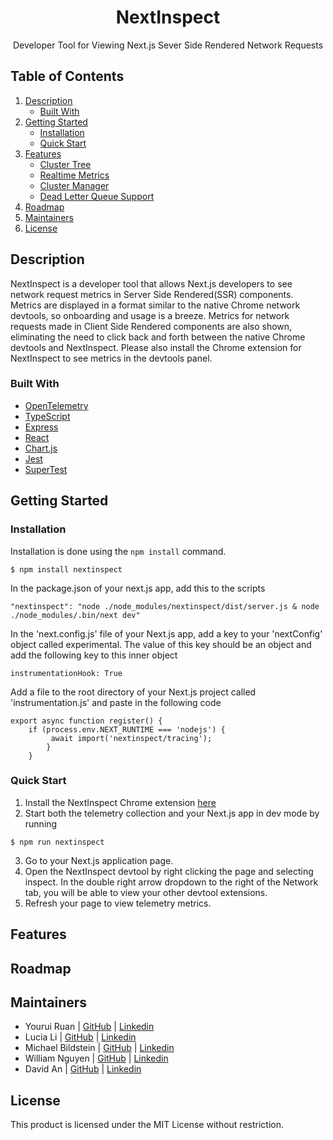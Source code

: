 <h1 align="center">NextInspect</h1>

<p align="center">Developer Tool for Viewing Next.js Sever Side Rendered Network Requests</p>

## Table of Contents

1. [Description](#description)
   - [Built With](#built-with)
2. [Getting Started](#getting-started)
   - [Installation](#installation)
   - [Quick Start](#quick-start)
3. [Features](#features)
   - [Cluster Tree](#cluster-tree)
   - [Realtime Metrics](#realtime-metrics)
   - [Cluster Manager](#cluster-manager)
   - [Dead Letter Queue Support](#dead-letter-queue-support)
4. [Roadmap](#roadmap)
5. [Maintainers](#maintainers)
6. [License](#license)

## **Description**

NextInspect is a developer tool that allows Next.js developers to see network request metrics in Server Side Rendered(SSR) components. Metrics are displayed in a format similar to the native Chrome network devtools, so onboarding and usage is a breeze. Metrics for network requests made in Client Side Rendered components are also shown, eliminating the need to click back and forth between the native Chrome devtools and NextInspect. Please also install the Chrome extension for NextInspect to see metrics in the devtools panel.

### Built With

- [OpenTelemetry](https://opentelemetry.io/)
- [TypeScript](https://www.typescriptlang.org/)
- [Express](https://expressjs.com/)
- [React](https://reactjs.org/)
- [Chart.js](https://www.chartjs.org/docs/latest/)
- [Jest](https://jestjs.io/)
- [SuperTest](https://www.npmjs.com/package/supertest)

## Getting Started

### Installation

Installation is done using the `npm install` command.

```console
$ npm install nextinspect
```

In the package.json of your next.js app, add this to the scripts

```
"nextinspect": "node ./node_modules/nextinspect/dist/server.js & node ./node_modules/.bin/next dev"
```

In the 'next.config.js' file of your Next.js app, add a key to your 'nextConfig' object called experimental. The value of this key should be an object and add the following key to this inner object 

```
instrumentationHook: True
```

Add a file to the root directory of your Next.js project called 'instrumentation.js' and paste in the following code

```
export async function register() {
    if (process.env.NEXT_RUNTIME === 'nodejs') {
         await import('nextinspect/tracing'); 
        } 
    }
```


### Quick Start

1. Install the NextInspect Chrome extension [here](https://chrome.google.com/webstore/detail/nextinspect/pnllkkbkkjkhebaeocnbfdcchnpfbbaa)
2. Start both the telemetry collection and your Next.js app in dev mode by running 
```
$ npm run nextinspect
```
3. Go to your Next.js application page.
4. Open the NextInspect devtool by right clicking the page and selecting inspect. In the double right arrow dropdown to the right of the Network tab, you will be able to view your other devtool extensions.
5. Refresh your page to view telemetry metrics.

## Features

## Roadmap

## Maintainers

- Yourui Ruan | [GitHub](https://github.com/YouruiR) | [Linkedin](https://www.linkedin.com/in/YouruiR/)
- Lucia Li | [GitHub](https://github.com/li-lucia) | [Linkedin]()
- Michael Bildstein | [GitHub](https://github.com/mbildstein) | [Linkedin](https://www.linkedin.com/in/mbildstein/)
- William Nguyen | [GitHub](https://github.com/wnguye03) | [Linkedin](https://www.linkedin.com/in/william-nguyen202103/)
- David An | [GitHub](https://github.com/davidan1989) | [Linkedin](https://www.linkedin.com/in/david-an-63b44317/)

## License

This product is licensed under the MIT License without restriction.